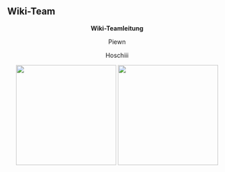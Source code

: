 ## Wiki-Team

<center>  

**Wiki-Teamleitung** 

<left> 

Piewn 
 
</left>
 
<right> 

Hoschiii 
 
</right>

 <img align="center" width="230" eight="90" src="../../../assets/image/Wiki Team/piewn skin.png">  <img align="center" width="230" eight="90" src="../../../assets/image/Wiki Team/Hoschiii-skin.png"> 

